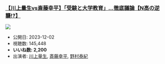 ### [【川上量生vs斎藤幸平】「受験と大学教育」…徹底議論【N高の逆襲!?】](https://www.youtube.com/watch?v=kcOwtRQjXk0)
[![](https://img.youtube.com/vi/kcOwtRQjXk0/sddefault.jpg)](https://www.youtube.com/watch?v=kcOwtRQjXk0)
-   公開日: 2023-12-02
-   視聴数: 145,448
-   **いいね数: 2,200**
-   出演者: [川上量生](/rehacq_fan/people/川上量生 "wikilink"), [斎藤幸平](/rehacq_fan/people/斎藤幸平 "wikilink"), [野村泰紀](/rehacq_fan/people/野村泰紀 "wikilink")
